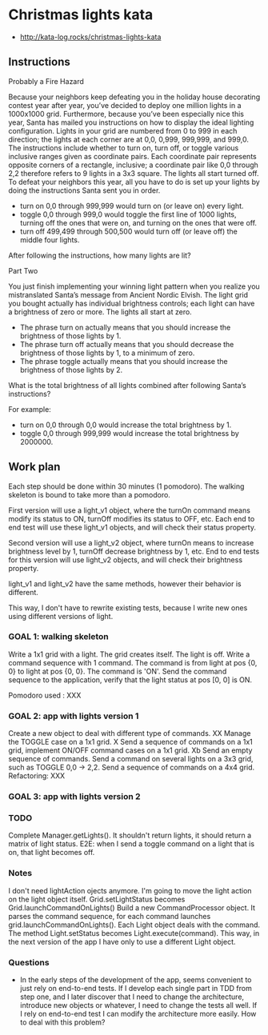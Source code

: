 # Christmas lights kata

* http://kata-log.rocks/christmas-lights-kata

## Instructions

Probably a Fire Hazard

Because your neighbors keep defeating you in the holiday house decorating contest year after year, you’ve decided to deploy one million lights in a 1000x1000 grid. Furthermore, because you’ve been especially nice this year, Santa has mailed you instructions on how to display the ideal lighting configuration. Lights in your grid are numbered from 0 to 999 in each direction; the lights at each corner are at 0,0, 0,999, 999,999, and 999,0. The instructions include whether to turn on, turn off, or toggle various inclusive ranges given as coordinate pairs. Each coordinate pair represents opposite corners of a rectangle, inclusive; a coordinate pair like 0,0 through 2,2 therefore refers to 9 lights in a 3x3 square. The lights all start turned off. To defeat your neighbors this year, all you have to do is set up your lights by doing the instructions Santa sent you in order.

* turn on 0,0 through 999,999 would turn on (or leave on) every light.
* toggle 0,0 through 999,0 would toggle the first line of 1000 lights, turning off the ones that were on, and turning on the ones that were off.
* turn off 499,499 through 500,500 would turn off (or leave off) the middle four lights.

After following the instructions, how many lights are lit?

Part Two

You just finish implementing your winning light pattern when you realize you mistranslated Santa’s message from Ancient Nordic Elvish. The light grid you bought actually has individual brightness controls; each light can have a brightness of zero or more. The lights all start at zero.

* The phrase turn on actually means that you should increase the brightness of those lights by 1.
* The phrase turn off actually means that you should decrease the brightness of those lights by 1, to a minimum of zero.
* The phrase toggle actually means that you should increase the brightness of those lights by 2.

What is the total brightness of all lights combined after following Santa’s instructions?

For example:

* turn on 0,0 through 0,0 would increase the total brightness by 1.
* toggle 0,0 through 999,999 would increase the total brightness by 2000000.

## Work plan

Each step should be done within 30 minutes (1 pomodoro).
The walking skeleton is bound to take more than a pomodoro.

First version will use a light_v1 object, where the turnOn command means modify its status to ON, turnOff modifies its status to OFF, etc.
Each end to end test will use these light_v1 objects, and will check their status property.

Second version will use a light_v2 object, where turnOn means to increase brightness level by 1, turnOff decrease brightness by 1, etc.
End to end tests for this version will use light_v2 objects, and will check their brightness property.

light_v1 and light_v2 have the same methods, however their behavior is different.

This way, I don't have to rewrite existing tests, because I write new ones using different versions of light.

### GOAL 1: walking skeleton

Write a 1x1 grid with a light. The grid creates itself. The light is off.
Write a command sequence with 1 command. The command is from light at pos {0, 0} to light at pos {0, 0}. The command is 'ON'.
Send the command sequence to the application, verify that the light status at pos [0, 0] is ON.

Pomodoro used : XXX

### GOAL 2: app with lights version 1

Create a new object to deal with different type of commands. XX
Manage the TOGGLE case on a 1x1 grid. X
Send a sequence of commands on a 1x1 grid, implement ON/OFF command cases on a 1x1 grid. Xb
Send an empty sequence of commands.
Send a command on several lights on a 3x3 grid, such as TOGGLE 0,0 -> 2,2.
Send a sequence of commands on a 4x4 grid.
Refactoring: XXX

### GOAL 3: app with lights version 2

### TODO
Complete Manager.getLights(). It shouldn't return lights, it should return a matrix of light status.
E2E: when I send a toggle command on a light that is on, that light becomes off.

### Notes 

I don't need lightAction ojects anymore. I'm going to move the light action on the light object itself. 
Grid.setLightStatus becomes Grid.launchCommandOnLights()
Build a new CommandProcessor object. It parses the command sequence, for each command launches grid.launchCommandOnLights().
Each Light object deals with the command. The method Light.setStatus becomes Light.execute(command). This way, in the next version of the app I have only to use a different Light object.

### Questions

* In the early steps of the development of the app, seems convenient to just rely on end-to-end tests. If I develop each single part in TDD from step one, and I later discover that I need to change the architecture, introduce new objects or whatever, I need to change the tests all well. If I rely on end-to-end test I can modify the architecture more easily.
How to deal with this problem?